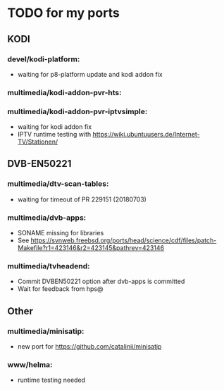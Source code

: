 # TODO for my ports

## KODI

### devel/kodi-platform:
- waiting for p8-platform update and kodi addon fix

### multimedia/kodi-addon-pvr-hts:
### multimedia/kodi-addon-pvr-iptvsimple:
- waiting for kodi addon fix
- IPTV runtime testing with https://wiki.ubuntuusers.de/Internet-TV/Stationen/


## DVB-EN50221

### multimedia/dtv-scan-tables:
- waiting for timeout of PR 229151 (20180703)

### multimedia/dvb-apps:
- SONAME missing for libraries
- See https://svnweb.freebsd.org/ports/head/science/cdf/files/patch-Makefile?r1=423146&r2=423145&pathrev=423146

### multimedia/tvheadend:
- Commit DVBEN50221 option after dvb-apps is committed
- Wait for feedback from hps@


## Other

### multimedia/minisatip:
- new port for https://github.com/catalinii/minisatip

### www/helma:
- runtime testing needed


